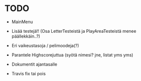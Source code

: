 TODO
====

-   MainMenu

-   Lisää testejä!! (Osa LetterTesteistä ja PlayAreaTesteistä menee
    päällekkäin..?)

-   Eri vaikeustasoja / pelimoodeja(?)

-   Parantele Highscorejuttua (syötä nimesi? jne, listat yms yms)

-   Dokumentit ajantasalle



-   Travis fix tai pois
